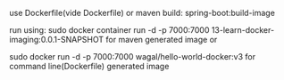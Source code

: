 use Dockerfile(vide Dockerfile) or maven build: spring-boot:build-image

run using: sudo docker container run -d -p 7000:7000 13-learn-docker-imaging:0.0.1-SNAPSHOT
for maven generated image or

sudo docker run -d -p 7000:7000 wagal/hello-world-docker:v3
for command line(Dockerfile) generated image